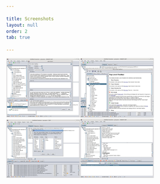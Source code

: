 ```yaml
---

title: Screenshots
layout: null
order: 2
tab: true

---
```


<img src="assets/images/800px-ZAP-ScreenShotAddAlert.png.jpeg" alt="zap add alert" width="200px"/><img src="assets/images/800px-ZAP-ScreenShotHelp.png.jpeg" alt="zap help" width="200px"/>
<img src="assets/images/800px-ZAP-ScreenShotHistoryFilter.png.jpeg" alt="zap history filter" width="200px"/><img src="assets/images/800px-ZAP-ScreenShotSearchTab.png.jpeg" alt="zap search tab" width="200px"/>
